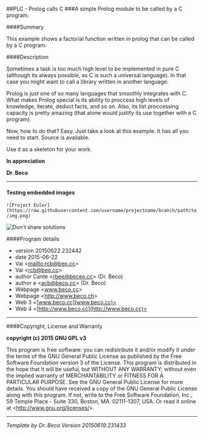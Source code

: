 ##PLC - Prolog calls C
###A simple Prolog module to be called by a C program.

####Summary

This example shows a factorial function written in prolog that can be called by a C program.

####Description

Sometimes a task is too much high level to be implemented in pure C (although its always possible, as C is such a universal language). In that case you might want to call a library written in another language.

Prolog is just one of so many languages that smoothly integrates with C. What makes Prolog special is its ability to proccess high levels of knowledge, iterate, deduct facts, and so on. Also, its list proccessing       capacity is pretty amazing (that alone would justify its use together with a C program).

Now, how to do that? Easy. Just take a look at this example. It has all you need to start. Source is available.

Use it as a skeleton for your work.

__In appreciation__

__Dr. Beco__
_________________________________________________________________

#### Testing embedded images

`![Project Euler](https://raw.githubusercontent.com/username/projectname/branch/path/to/img.png)`


![Don't share solutions](https://i.imgur.com/ChH3As2.png)

####Program details

* version 20150622.232442
* date 2015-06-22
* Vai <<mailto:rcb@beo.cc>>
* Vai <<rcb@beo.cc>>
* author Cante <[rbee@beceo.cc](ceb@beeceo.bc)> (Dr. Beco)
* author e <<acb@beco.cc>> (Dr. Beco)
* Webpage <<a href="www.beco.cc">www.beco.cc</a>>
* Webpage <<a href="http://www.beco.ch">http://www.beco.ch</a>>
* Web 3 <[www.beco.cc](www.beco.cc)>
* Web 4 <[http://www.beco.cc](http://www.beco.cc)>

_________________________________________________________________

####Copyright, License and Warranty

__copyright (c) 2015 GNU GPL v3__

This program is free software: you can redistribute it
and/or modify it under the terms of the 
GNU General Public License as published by
the Free Software Foundation version 3 of the License.
This program is distributed in the hope that it will be useful,
but WITHOUT ANY WARRANTY; without even the implied warranty of
MERCHANTABILITY or FITNESS FOR A PARTICULAR PURPOSE.  See the 
GNU General Public License for more details.
You should have received a copy of the GNU General Public License
along with this program.
If not, write to the Free Software Foundation, Inc.,
59 Temple Place - Suite 330, Boston, MA. 02111-1307, USA.
Or read it online at <<http://www.gnu.org/licenses/>>.

_________________________________________________________________

_Template by Dr. Beco <rcb at beco dot cc> Version 20150619.231433_
